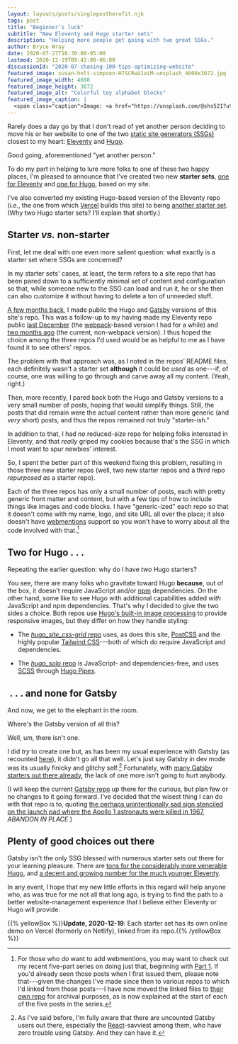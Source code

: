 ```yaml
---
layout: layouts/posts/singlepostherofit.njk
tags: post
title: "Beginner’s luck"
subtitle: "New Eleventy and Hugo starter sets"
description: "Helping more people get going with two great SSGs."
author: Bryce Wray
date: 2020-07-27T16:30:00-05:00
lastmod: 2020-12-19T09:43:00-06:00
discussionId: "2020-07-chasing-100-tips-optimizing-website"
featured_image: susan-holt-simpson-H7SCRwU1aiM-unsplash_4608x3072.jpg
featured_image_width: 4608
featured_image_height: 3072
featured_image_alt: "Colorful toy alphabet blocks"
featured_image_caption: |
  <span class="caption">Image: <a href="https://unsplash.com/@shs521?utm_source=unsplash&amp;utm_medium=referral&amp;utm_content=creditCopyText">Susan Holt Simpson</a>; <a href="https://unsplash.com/s/photos/toy-blocks?utm_source=unsplash&amp;utm_medium=referral&amp;utm_content=creditCopyText">Unsplash</a></span>
---
```


Rarely does a day go by that I don't read of yet another person deciding to move his or her website to one of the two [static site generators (SSGs)](https://staticgen.com) closest to my heart: [Eleventy](https://11ty.dev) and [Hugo](https://gohugo.io).

Good going, aforementioned "yet another person."

To do my part in helping to lure more folks to one of these two happy places, I'm pleased to announce that I've created two new **starter sets**, [one for Eleventy](https://github.com/brycewray/eleventy_solo_starter) and [one for Hugo](https://github.com/brycewray/hugo_solo), based on my site.

I've also converted my existing Hugo-based version of the Eleventy repo (*i.e.*, the one from which [Vercel](https://vercel.com) builds this site) to being [another starter set](https://github.com/brycewray/hugo_site_css-grid). (Why two Hugo starter sets? I'll explain that shortly.)

## Starter *vs.* non-starter

First, let me deal with one even more salient question: what exactly is a starter set where SSGs are concerned?

In my starter sets' cases, at least, the term refers to a site repo that has been pared down to a sufficiently minimal set of content and configuration so that, while someone new to the SSG can load and run it, he or she then can also customize it without having to delete a ton of unneeded stuff.

[A few months back](/posts/2020/04/different-modes-different-code/), I made public the Hugo and [Gatsby](https://gatsbyjs.org) versions of this site's repo. This was a follow-up to my having made my Eleventy repo public [last December](/posts/2019/12/code-comfort-eleventy-webpack) (the [webpack](https://webpack.js.org)-based version I had for a while) and [two months ago](/posts/2020/05/going-solo-eleventy) (the current, non-webpack version). I thus hoped the choice among the three repos I'd used would be as helpful to me as I have found it to see others' repos.

The problem with that approach was, as I noted in the repos’ README files, each definitely wasn't a starter set **although** it could be *used* as one---if, of course, one was willing to go through and carve away all my content. (Yeah, right.)

Then, more recently, I pared back both the Hugo and Gatsby versions to a very small number of posts, hoping that would simplify things. Still, the posts that did remain were the actual content rather than more generic (and *very* short) posts, and thus the repos remained not truly "starter-ish."

In addition to that, I had *no* reduced-size repo for helping folks interested in Eleventy, and that *really* griped my cookies because that's the SSG in which I most want to spur newbies' interest.

So, I spent the better part of this weekend fixing this problem, resulting in those three new starter repos (well, two new starter repos and a third repo *repurposed as* a starter repo).

Each of the three repos has only a small number of posts, each with pretty generic front matter and content, but with a few tips of how to include things like images and code blocks. I have "generic-ized" each repo so that it doesn't come with my name, logo, and site URL all over the place; it also doesn't have [webmentions](https://indieweb.org/webmention) support so you won't have to worry about all the code involved with that.[^wmsHelp]

[^wmsHelp]: For those who *do* want to add webmentions, you may want to check out my recent five-part series on doing just that, beginning with [Part 1](/posts/2020/04/webmentions-three-ssgs-1/). If you'd already seen those posts when I first issued them, please note that---given the changes I've made since then to various repos to which I'd linked from those posts---I have now moved the linked files to [their own repo](https://github.com/brycewray/files-webmentions) for archival purposes, as is now explained at the start of each of the five posts in the series.

## Two for Hugo&nbsp;.&nbsp;.&nbsp;.

Repeating the earlier question: why do I have *two* Hugo starters?

You see, there are many folks who gravitate toward Hugo **because**, out of the box, it doesn't require JavaScript and/or [npm](https://npmjs.org) dependencies. On the other hand, some like to see Hugo with additional capabilities added *with* JavaScript and npm dependencies. That's why I decided to give the two sides a choice. Both repos use [Hugo's built-in image processing](https://gohugo.io/content-management/image-processing/) to provide responsive images, but they differ on how they handle styling:

- The [*hugo_site_css-grid* repo](https://github.com/brycewray/hugo_site_css-grid) uses, as does this site, [PostCSS](https://postcss.org) and the highly popular [Tailwind CSS](https://tailwindcss.com)---both of which do require JavaScript and dependencies.

- The [*hugo_solo* repo](https://github.com/brycewray/hugo_solo) is JavaScript- and dependencies-free, and uses [SCSS](https://sass-lang.com/) through [Hugo Pipes](https://gohugo.io/hugo-pipes/scss-sass/).

## &nbsp;.&nbsp;.&nbsp;. and none for Gatsby

And now, we get to the elephant in the room.

Where's the Gatsby version of all this?

Well, um, there isn't one.

I did *try* to create one but, as has been my usual experience with Gatsby (as recounted [here](/posts/2019/12/sorta-strange-ssg-trip)), it didn't go all that well. Let's just say Gatsby in dev mode was its usually finicky and glitchy self.[^GatsbyUsers]  Fortunately, with [many Gatsby starters out there already](https://www.gatsbyjs.org/showcase/), the lack of one more isn't going to hurt anybody.

[^GatsbyUsers]: As I've said before, I'm fully aware that there are uncounted Gatsby users out there, especially the [React](https://reactjs.org)-savviest among them, who have zero trouble using Gatsby. And they can have it.

(I will keep the current [Gatsby repo](https://github.com/brycewray/gatsby_site_css-grid) up there for the curious, but plan few or no changes to it going forward. I've decided that the wisest thing I can do with that repo is to, quoting [the perhaps unintentionally sad sign stenciled on the launch pad where the Apollo 1 astronauts were killed in 1967](https://www.atlasobscura.com/places/launch-complex-34), *ABANDON IN PLACE*.)

## Plenty of good choices out there

Gatsby isn't the only SSG blessed with numerous starter sets out there for your learning pleasure. There are [tons for the considerably more venerable Hugo](https://gohugo.io/showcase/), and [a decent and growing number for the much younger Eleventy](https://www.11ty.dev/docs/starter/).

In any event, I hope that my new little efforts in this regard will help anyone who, as was true for me not all that long ago, is trying to find the path to a better website-management experience that I believe either Eleventy or Hugo will provide.

{{% yellowBox %}}**Update, 2020-12-19**: Each starter set has its own online demo on Vercel (formerly on Netlify), linked from its repo.{{% /yellowBox %}}